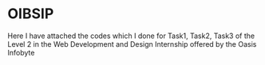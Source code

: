 # OIBSIP
Here I have attached the codes which I done for Task1, Task2, Task3 of the Level 2 in the Web Development and Design Internship offered by the Oasis Infobyte
